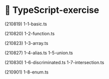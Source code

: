 # 🚩 TypeScript-exercise

(210819) 1-1-basic.ts

(210820) 1-2-function.ts

(210823) 1-3-array.ts

(210827) 1-4-alias.ts 1-5-union.ts

(210830) 1-6-discriminated.ts 1-7-intersection.ts

(210901) 1-8-enum.ts

